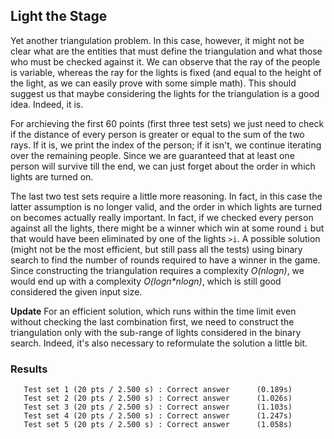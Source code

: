 ## Light the Stage
Yet another triangulation problem. In this case, however, it might not be clear what are the entities that must define the triangulation and what those who must be checked against it. We can observe that the ray of the people is variable, whereas the ray for the lights is fixed (and equal to the height of the light, as we can easily prove with some simple math). This should suggest us that maybe considering the lights for the triangulation is a good idea. Indeed, it is. 

For archieving the first 60 points (first three test sets) we just need to check if the distance of every person is greater or equal to the sum of the two rays. If it is, we print the index of the person; if it isn't, we continue iterating over the remaining people. Since we are guaranteed that at least one person will survive till the end, we can just forget about the order in which lights are turned on.

The last two test sets require a little more reasoning. In fact, in this case the latter assumption is no longer valid, and the order in which lights are turned on becomes actually really important. In fact, if we checked every person against all the lights, there might be a winner which win at some round `i` but that would have been eliminated by one of the lights `>i`. A possible solution (might not be the most efficient, but still pass all the tests) using binary search to find the
number of rounds required to have a winner in the game. Since constructing the triangulation requires a complexity *O(nlogn)*, we would end up with a complexity *O(logn\*nlogn)*, which is still good considered the given input size.

**Update** For an efficient solution, which runs within the time limit even without checking the last combination first, we need to construct the triangulation only with the sub-range of lights considered in the binary search. Indeed, it's also necessary to reformulate the solution a little bit.

### Results
```
   Test set 1 (20 pts / 2.500 s) : Correct answer      (0.189s)
   Test set 2 (20 pts / 2.500 s) : Correct answer      (1.026s)
   Test set 3 (20 pts / 2.500 s) : Correct answer      (1.103s)
   Test set 4 (20 pts / 2.500 s) : Correct answer      (1.247s)
   Test set 5 (20 pts / 2.500 s) : Correct answer      (1.058s)
```

